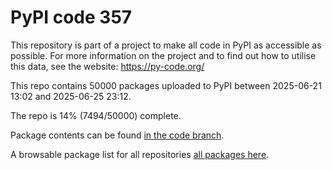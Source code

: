 # PyPI code 357

This repository is part of a project to make all code in PyPI as accessible as possible. For more information 
on the project and to find out how to utilise this data, see the website: https://py-code.org/

This repo contains 50000 packages uploaded to PyPI between 
2025-06-21 13:02 and 2025-06-25 23:12.

The repo is 14% (7494/50000) complete.

Package contents can be found [in the code branch](https://github.com/pypi-data/pypi-mirror-357/tree/code/packages).

A browsable package list for all repositories [all packages here](https://py-code.org/repositories/pypi-mirror-357).


